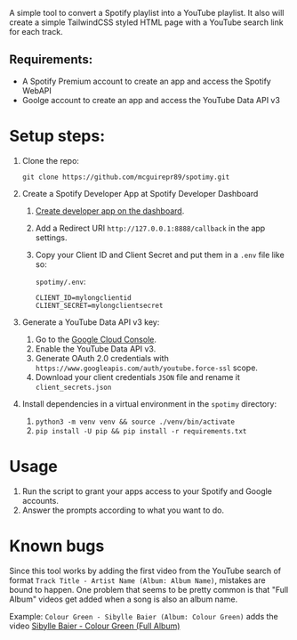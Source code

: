 A simple tool to convert a Spotify playlist into a YouTube playlist. It also will create a simple TailwindCSS styled HTML page with a YouTube search link for each track.

## Requirements:
- A Spotify Premium account to create an app and access the Spotify WebAPI
- Goolge account to create an app and access the YouTube Data API v3

# Setup steps:
1. Clone the repo:
   ```
   git clone https://github.com/mcguirepr89/spotimy.git
   ```
1. Create a Spotify Developer App at Spotify Developer Dashboard
   1. [Create developer app on the dashboard](https://developer.spotify.com/dashboard).
   1. Add a Redirect URI `http://127.0.0.1:8888/callback` in the app settings.
   1. Copy your Client ID and Client Secret and put them in a `.env` file like so:

      `spotimy/.env`:    
      ```
      CLIENT_ID=mylongclientid
      CLIENT_SECRET=mylongclientsecret
      ```
1. Generate a YouTube Data API v3 key:
   1. Go to the [Google Cloud Console](https://console.cloud.google.com/).
   1. Enable the YouTube Data API v3.
   1. Generate OAuth 2.0 credentials with `https://www.googleapis.com/auth/youtube.force-ssl` scope.
   1. Download your client credentials `JSON` file and rename it `client_secrets.json`
  
1. Install dependencies in a virtual environment in the `spotimy` directory:
   1. `python3 -m venv venv && source ./venv/bin/activate`
   1. `pip install -U pip && pip install -r requirements.txt`

# Usage
  1. Run the script to grant your apps access to your Spotify and Google accounts.
  1. Answer the prompts according to what you want to do.

# Known bugs
Since this tool works by adding the first video from the YouTube search of format `Track Title - Artist Name (Album: Album Name)`, mistakes are bound to happen. One problem that seems to be pretty common is that "Full Album" videos get added when a song is also an album name.

Example: `Colour Green - Sibylle Baier (Album: Colour Green)` adds the video [Sibylle Baier - Colour Green (Full Album)](https://www.youtube.com/watch?v=8xVw7BEnkEI)
